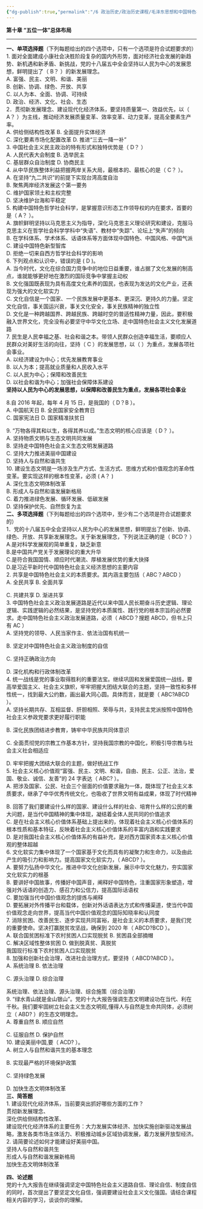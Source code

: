 ```yaml
---
{"dg-publish":true,"permalink":"/6 政治历史/政治历史课程/毛泽东思想和中国特色社会主义理论体系概论/第十章复习题 五位一体总体布局/","title":"第十章复习题 五位一体总体布局"}
---
```



**第十章 “五位一体”总体布局**
****
**一、单项选择题**（下列每题给出的四个选项中，只有一个选项是符合试题要求的）  
1\. 面对全面建成小康社会决胜阶段复杂的国内外形势，面对经济社会发展的新趋势、新机遇和新矛盾、新挑战，党的十八届五中全会坚持以人民为中心的发展思想，鲜明提出了（ B？ ）的新发展理念。  
A. 富强、民主、文明、和谐、美丽  
B. 创新、协调、绿色、开放、共享  
C. 以人为本、全面、协调、可持续  
D. 政治、经济、文化、社会、生态  
2．贯彻新发展理念、建设现代化经济体系，要坚持质量第一、效益优先，以（ A？ ）为主线，推动经济发展质量变革、效率变革、动力变革，提高全要素生产率。  
A. 供给侧结构性改革 B. 全面提升实体经济  
C. 深化要素市场化配置改革 D. 推进“三去一降一补”  
3\. 中国社会主义民主政治的特有形式和独特优势是（ D？ ）  
A. 人民代表大会制度 B. 选举民主  
C. 基层群众自治制度 D. 协商民主  
4\. 从中华民族整体利益把握两岸关系大局，最根本的、最核心的是（ C？ ）。  
A. 在坚持“九二共识”的前提下实现台湾高度自治  
B. 聚焦两岸经济发展这个第一要务  
C. 维护国家领土和主权完整  
D. 坚决维护台海和平稳定  
5\. 构建中国特色哲学社会科学，是掌握意识形态工作领导权的内在要求，首要的是（ A？ ）。  
A. 旗帜鲜明坚持以马克思主义为指导，深化马克思主义理论研究和建设，克服马克思主义在哲学社会科学学科中“失语”、教材中“失踪”、论坛上“失声”的倾向  
B. 在学科体系、学术体系、话语体系等方面体现中国特色、中国风格、中国气派  
C. 建设中国特色新型智库  
D. 拒绝一切来自西方哲学社会科学的影响  
6\. 下列观点和认识中，错误的是 ( D )。  
A. 当今时代，文化在综合国力竞争中的地位日益重要，谁占据了文化发展的制高点，谁就能够更好地在激烈的国际竞争中掌握主动权  
B. 文化强国既表现为具有高度文化素养的国民，也表现为发达的文化产业，还表现为强大的文化软实力  
C. 文化自信是一个国家、一个民族发展中更基本、更深沉、更持久的力量。坚定文化自信，事关国运兴衰，事关文化安全，事关民族精神的独立性  
D. 文化是一种跨越国界、跨越民族、跨越时空的普适性精神力量，因此，要积极融入世界文化，完全没有必要坚守中华文化立场、走中国特色社会主义文化发展道路  
7\. 民生是人民幸福之基、社会和谐之本。带领人民群众创造幸福生活，要顺应人民群众对美好生活的向往，坚持（ C ）的发展思想，以（ ）为重点，发展各项社会事业。  
A. 以经济建设为中心；优先发展教育事业  
B. 以人为本；提高就业质量和人民收入水平  
C. 以人民为中心；保障和改善民生  
D. 以社会和谐为中心；加强社会保障体系建设  
**坚持以人民为中心的发展思想，以保障和改善民生为重点，发展各项社会事业**

8.自 2016 年起，每年 4 月 15 日，是我国的（ D？B ）。  
A. 中国航天日 B. 全民国家安全教育日  
C. 国家宪法日 D. 国家精准扶贫日

9\. “万物各得其和以生，各得其养以成。”生态文明的核心应该是（ D？ ）。  
A. 坚持物质文明与生态文明共同发展  
B. 坚持走中国特色社会主义生态文明发展道路  
C. 坚持大力推进美丽中国建设  
D. 坚持人与自然和谐共生  
10\. 建设生态文明是一场涉及生产方式、生活方式、思维方式和价值观念的革命性变革。要实现这样的根本性变革，必须 ( A？ )  
A. 深化生态文明体制改革  
B. 形成人与自然和谐发展新格局  
C. 着力推进绿色发展、循环发展、低碳发展  
D. 坚持保护优先、自然恢复为主  
**二、多项选择题**（下列每题给出的四个选项中，至少有二个选项是符合试题要求的）  
1．党的十八届五中全会坚持以人民为中心的发展思想，鲜明提出了创新、协调、绿色、开放、共享新发展理念。关于新发展理念，下列说法正确的是（ BCD？ ）  
A.是对科学发展观的简单重复，缺乏新意  
B.是中国共产党关于发展理论的重大升华  
C.是符合我国国情、顺应时代潮流、厚植发展优势的重大抉择  
D.是习近平新时代中国特色社会主义经济思想的主要内容  
2\. 共享是中国特色社会主义的本质要求。其内涵主要包括（ ABC？ABCD ）  
A. 全民共享 B. 全面共享

C. 共建共享 D. 渐进共享  
3\. 中国特色社会主义政治发展道路是近代以来中国人民长期奋斗历史逻辑、理论逻辑、实践逻辑的必然结果，是坚持党的本质属性、践行党的根本宗旨的必然要求。走中国特色社会主义政治发展道路，必须（ ABCD？搜题 ABCD，但书上只有 AC ）  
A. 坚持党的领导、人民当家作主、依法治国有机统一

B. 坚定对中国特色社会主义政治制度的自信

C. 坚持正确政治方向

D. 深化机构和行政体制改革  
4\. 统一战线是党的事业取得胜利的重要法宝。继续巩固和发展爱国统一战线，要高举爱国主义、社会主义旗帜，牢牢把握大团结大联合的主题，坚持一致性和多样性统一，找到最大公约数，画出最大同心圆。具体而言，就是要（ ABC?ABCD ）。  
A. 坚持长期共存、互相监督、肝胆相照、荣辱与共，支持民主党派按照中国特色社会主义参政党要求更好履行职能

B. 深化民族团结进步教育，铸牢中华民族共同体意识

C. 全面贯彻党的宗教工作基本方针，坚持我国宗教的中国化，积极引导宗教与社会主义社会相适应

D. 牢牢把握大团结大联合的主题，做好统战工作  
5\. 社会主义核心价值观“富强、民主、文明、和谐，自由、民主、公正、法治，爱国、敬业、诚信、友善”的 24 字表达（ ABC? ）。  
A. 把涉及国家、公民、社会三个层面的价值要求融为一体，既体现了社会主义本质要求，继承了中华优秀传统文化，也吸收了世界文明有益成果，体现了时代精神

B. 回答了我们要建设什么样的国家、建设什么样的社会、培育什么样的公民的重大问题，是当代中国精神的集中体现，凝结着全体人民共同的价值追求  
C. 是在社会主义核心价值体系基础上提出来的，体现着社会主义核心价值体系的根本性质和基本特征，反映着社会主义核心价值体系的丰富内涵和实践要求  
D. 是对我国社会主义核心价值体系的有益补充，是对西方国家资本主义核心价值观的整体超越  
6\. 文化软实力集中体现了一个国家基于文化而具有的凝聚力和生命力，以及由此产生的吸引力和影响力。提高国家文化软实力，（ ABCD? ）。  
A. 要努力弘扬中华文化，推进中华文化创新发展，展示中华文化魅力，夯实国家文化软实力的根基  
B. 要讲好中国故事，传播好中国声音，阐释好中国特色，注重国家形象塑造，增强对外话语的创造力、感召力和公信力，提高国际话语权  
C. 要加强当代中国价值观念的提炼与阐释  
D. 要拓展对外传播平台和载体，创新对外话语表达方式和传播渠道，使当代中国价值观念走向世界，提高当代中国价值观念的国际知晓率和认同度  
7\. 消除贫困、改善民生、逐步实现共同富裕，是社会主义的本质要求，是我们党的重要使命。坚决打赢脱贫攻坚战，确保到 2020 年（ ABCD?BCD ）。  
A. 联合国贫困标准下农村贫困人口实现脱贫 B. 贫困县全部摘帽  
C. 解决区域性整体贫困 D. 做到脱真贫、真脱贫  
我国现行标准下农村贫困人口实现脱贫  
8\. 加强和创新社会治理，改进社会治理方式，要坚持（ ABCD?ABCD ）。  
A. 系统治理 B. 依法治理

C. 源头治理 D. 综合治理

系统治理、依法治理、源头治理、综合施策（综合治理）  
9\. “绿水青山就是金山银山”。党的十九大报告强调生态文明建设功在当代、利在千秋。我们要牢固树立社会主义生态文明观,懂得人与自然是生命共同体，必须树立（ ABD? ）的生态文明理念。  
A. 尊重自然 B. 顺应自然

C. 征服自然 D. 保护自然  
10\. 建设美丽中国,要（ ACD? ）。  
A. 树立人与自然和谐共生的基本理念

B. 实现最严格的环境保护政策

C. 坚持绿色发展

D. 加快生态文明体制改革  
**三、简答题**  
1\. 建设现代化经济体系，当前要突出抓好哪些方面的工作？  
贯彻新发展理念、  
深化供给侧结构性改革、  
建设现代化经济体系的主要任务：大力发展实体经济、加快实施创新驱动发展战略，激发各类市场主体活力、积极推动城乡区域协调发展，着力发展开放型经济。  
2\. 请简要论述如何才能建设好美丽中国。  
坚持人与自然和谐共生  
形成人与自然和谐发展新格局  
加快生态文明体制改革

**四、论述题**  
党的十九大报告在继续强调坚定中国特色社会主义道路自信、理论自信、制度自信的同时，首次提出了要坚定文化自信，强调要建设社会主义文化强国。请结合课程相关内容的学习，谈谈你的理解。